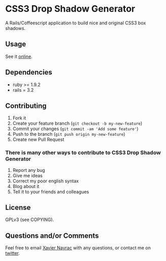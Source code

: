 CSS3 Drop Shadow Generator
============================

A Rails/Coffeescript application to build nice and original CSS3 box shadows.

Usage
--------------------------

See it [online](http://css3-drop-shadows.herokuapp.com/).

Dependencies
--------------------------

  * ruby >= 1.9.2
  * rails = 3.2

Contributing
-------------------------

1. Fork it
2. Create your feature branch (`git checkout -b my-new-feature`)
3. Commit your changes (`git commit -am 'Add some feature'`)
4. Push to the branch (`git push origin my-new-feature`)
5. Create new Pull Request

### There is many other ways to contribute to CSS3 Drop Shadow Generator

1. Report any bug
2. Give me ideas
3. Correct my poor english syntax
4. Blog about it
5. Tell it to your friends and colleagues

License
--------------------------

GPLv3 (see COPYING).

Questions and/or Comments
--------------------------

Feel free to email [Xavier Nayrac](mailto:xavier.nayrac@gmail.com)
with any questions, or contact me on [twitter](https://twitter.com/lkdjiin).

